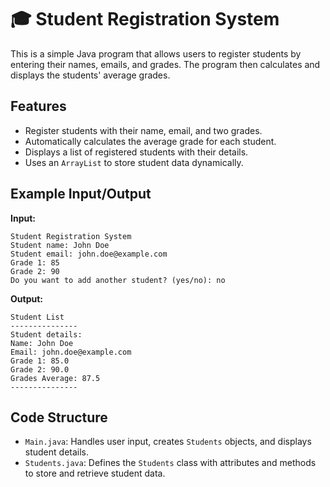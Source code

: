 # 🎓 Student Registration System

This is a simple Java program that allows users to register students by entering their names, emails, and grades. The program then calculates and displays the students' average grades.

## Features

- Register students with their name, email, and two grades.
- Automatically calculates the average grade for each student.
- Displays a list of registered students with their details.
- Uses an `ArrayList` to store student data dynamically.

## Example Input/Output

**Input:**
```
Student Registration System
Student name: John Doe
Student email: john.doe@example.com
Grade 1: 85
Grade 2: 90
Do you want to add another student? (yes/no): no
```

**Output:**
```
Student List
---------------
Student details:
Name: John Doe
Email: john.doe@example.com
Grade 1: 85.0
Grade 2: 90.0
Grades Average: 87.5
---------------
```

## Code Structure

- `Main.java`: Handles user input, creates `Students` objects, and displays student details.
- `Students.java`: Defines the `Students` class with attributes and methods to store and retrieve student data.



